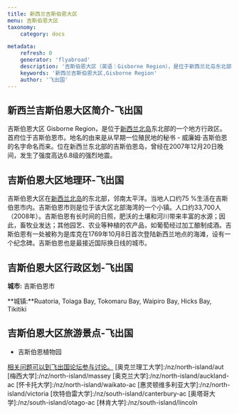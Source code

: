 ```yaml
---
title: 新西兰吉斯伯恩大区
menu: 吉斯伯恩大区
taxonomy:
    category: docs

metadata:
    refresh: 0
    generator: 'flyabroad'
    description: '吉斯伯恩大区（英语：Gisborne Region），是位于新西兰北岛东北部的一个地方行政区。首府位于吉斯伯恩市。地名的由来是从早期一位殖民地的秘书 - 威廉姆·吉斯伯恩的名字命名而来。位在新西兰东北部的吉斯伯恩岛，曾经在2007年12月20日晚间，发生了强度高达6.8级的强烈地震。'
    keywords: '新西兰吉斯伯恩大区,Gisborne Region'
    author: '飞出国'
---
```

## 新西兰吉斯伯恩大区简介-飞出国

吉斯伯恩大区 Gisborne Region，是位于[新西兰北岛]东北部的一个地方行政区。首府位于吉斯伯恩市。地名的由来是从早期一位殖民地的秘书 - 威廉姆·吉斯伯恩的名字命名而来。位在新西兰东北部的吉斯伯恩岛，曾经在2007年12月20日晚间，发生了强度高达6.8级的强烈地震。

## 吉斯伯恩大区地理环-飞出国

吉斯伯恩大区在[新西兰北岛]的东北部，邻南太平洋。当地人口约75 %生活在吉斯伯恩市内。吉斯伯恩市则是位于该大区北部海湾的一个小镇。人口约33,700人（2008年）。吉斯伯恩有长时间的日照，肥沃的土壤和河川带来丰富的水源；因此，畜牧业发达；其他园艺、农业等种植的农产品，如葡萄经过加工酿制成酒。吉斯伯恩有一处被称为是库克在1769年10月8日首次登陆新西兰地点的海滩，设有一个纪念碑。吉斯伯恩也是最接近国际换日线的城市。

## 吉斯伯恩大区行政区划-飞出国

**城市:**	吉斯伯恩市

**城镇:**Ruatoria, Tolaga Bay, Tokomaru Bay, Waipiro Bay, Hicks Bay, Tikitiki

## 吉斯伯恩大区旅游景点-飞出国

- 吉斯伯恩植物园

[相关问题可以到飞出国论坛参与讨论。](http://bbs.fcgvisa.com/t/17147?target=_blank)
[奥克兰理工大学]:/nz/north-island/aut
[梅西大学]:/nz/north-island/massey
[奥克兰大学]:/nz/north-island/auckland-ac
[怀卡托大学]:/nz/north-island/waikato-ac
[惠灵顿维多利亚大学]:/nz/north-island/victoria
[坎特伯雷大学]:/nz/south-island/canterbury-ac
[奥塔哥大学]:/nz/south-island/otago-ac
[林肯大学]:/nz/south-island/lincoln

[新西兰北岛]:/nz/north-island
[新西兰南岛]:/nz/south-island
[新西兰]:/nz
[奥克兰]:/nz/auckland